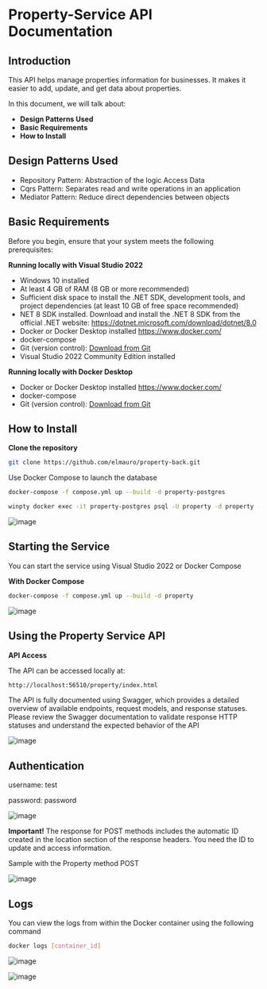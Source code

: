 # Property-Service API Documentation

## Introduction

This API helps manage properties information for businesses. It makes it easier to add, update, and get data about properties.

In this document, we will talk about:

- **Design Patterns Used**
- **Basic Requirements**
- **How to Install**

## Design Patterns Used

- Repository Pattern: Abstraction of the logic Access Data
- Cqrs Pattern: Separates read and write operations in an application
- Mediator Pattern: Reduce direct dependencies between objects

## Basic Requirements

Before you begin, ensure that your system meets the following prerequisites:

**Running locally with Visual Studio 2022**
- Windows 10 installed
- At least 4 GB of RAM (8 GB or more recommended)
- Sufficient disk space to install the .NET SDK, development tools, and project dependencies (at least 10 GB of free space recommended)
- NET 8 SDK installed. Download and install the .NET 8 SDK from the official .NET website: https://dotnet.microsoft.com/download/dotnet/8.0
- Docker or Docker Desktop installed https://www.docker.com/
- docker-compose
- Git (version control): [Download from Git](https://git-scm.com/)
- Visual Studio 2022 Community Edition installed

**Running locally with Docker Desktop**
- Docker or Docker Desktop installed https://www.docker.com/
- docker-compose
- Git (version control): [Download from Git](https://git-scm.com/)

## How to Install

**Clone the repository**
```sh
git clone https://github.com/elmauro/property-back.git
```

Use Docker Compose to launch the database

```sh
docker-compose -f compose.yml up --build -d property-postgres
```

```sh
winpty docker exec -it property-postgres psql -U property -d property -f scripts/idempotent-migration.sql
```

![image](https://github.com/user-attachments/assets/e9110029-5971-4774-b813-81ec260f1270)

## Starting the Service

You can start the service using Visual Studio 2022 or Docker Compose

**With Docker Compose**

```sh
docker-compose -f compose.yml up --build -d property
```

![image](https://github.com/user-attachments/assets/b93b0c2c-8477-4eee-8d70-ae81cab5b199)

## Using the Property Service API

**API Access**

The API can be accessed locally at:

```sh
http://localhost:56510/property/index.html
```

The API is fully documented using Swagger, which provides a detailed overview of available endpoints, request models, and response statuses. Please review the Swagger documentation to validate response HTTP statuses and understand the expected behavior of the API

![image](https://github.com/user-attachments/assets/7ab0239d-a9f8-4693-a325-f5bd39cbc307)

## Authentication

username: test

password: password

![image](https://github.com/user-attachments/assets/7c2548b9-0fb1-4763-aedd-16e00820b3fd)


**Important!**
The response for POST methods includes the automatic ID created in the location section of the response headers. You need the ID to update and access information.

Sample with the Property method POST

![image](https://github.com/user-attachments/assets/c164e60a-e35e-4701-a733-d0b1ee0ee3ee)


## Logs

You can view the logs from within the Docker container using the following command

```sh
docker logs [container_id]
```

![image](https://github.com/user-attachments/assets/7a5e8b0e-487f-4ac8-8ac0-bbec00fbd500)

![image](https://github.com/user-attachments/assets/4769ba7a-7ce3-4506-a50d-bf2b6ba0b920)



